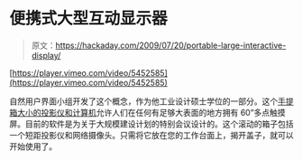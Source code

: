 # 便携式大型互动显示器

> 原文：<https://hackaday.com/2009/07/20/portable-large-interactive-display/>

[https://player.vimeo.com/video/5452585](https://player.vimeo.com/video/5452585)

自然用户界面小组开发了这个概念，作为他工业设计硕士学位的一部分。这个[手提箱大小的投影仪和计算机](http://nuigroup.com/log/portable_large_interactive_display/)允许人们在任何有足够大表面的地方拥有 60”多点触摸屏。目前的软件是为关于大规模建设计划的特别会议设计的。这个滚动的箱子包括一个短距投影仪和网络摄像头。只需将它放在您的工作台面上，揭开盖子，就可以开始使用了。